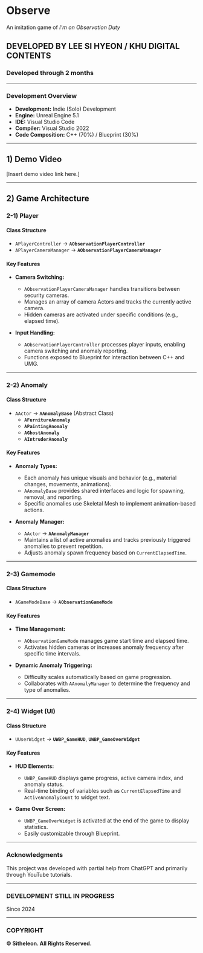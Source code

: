 # **Observe**
An imitation game of *I'm on Observation Duty*

## **DEVELOPED BY LEE SI HYEON / KHU DIGITAL CONTENTS**  
### **Developed through 2 months**  
**<PORTFOLIO>**  

---

### **Development Overview**  
- **Development:** Indie (Solo) Development  
- **Engine:** Unreal Engine 5.1  
- **IDE:** Visual Studio Code  
- **Compiler:** Visual Studio 2022  
- **Code Composition:** C++ (70%) / Blueprint (30%)  

---

## **1) Demo Video**  
[Insert demo video link here.]

---

## **2) Game Architecture**

### **2-1) Player**  
#### **Class Structure**  
- `APlayerController` → **`AObservationPlayerController`**  
- `APlayerCameraManager` → **`AObservationPlayerCameraManager`**  

#### **Key Features**  
- **Camera Switching:**  
  - `AObservationPlayerCameraManager` handles transitions between security cameras.  
  - Manages an array of camera Actors and tracks the currently active camera.  
  - Hidden cameras are activated under specific conditions (e.g., elapsed time).  

- **Input Handling:**  
  - `AObservationPlayerController` processes player inputs, enabling camera switching and anomaly reporting.  
  - Functions exposed to Blueprint for interaction between C++ and UMG.  

---

### **2-2) Anomaly**  
#### **Class Structure**  
- `AActor` → **`AAnomalyBase`** (Abstract Class)  
  - **`AFurnitureAnomaly`**  
  - **`APaintingAnomaly`**  
  - **`AGhostAnomaly`**  
  - **`AIntruderAnomaly`**  

#### **Key Features**  
- **Anomaly Types:**  
  - Each anomaly has unique visuals and behavior (e.g., material changes, movements, animations).  
  - `AAnomalyBase` provides shared interfaces and logic for spawning, removal, and reporting.  
  - Specific anomalies use Skeletal Mesh to implement animation-based actions.  

- **Anomaly Manager:**  
  - `AActor` → **`AAnomalyManager`**  
  - Maintains a list of active anomalies and tracks previously triggered anomalies to prevent repetition.  
  - Adjusts anomaly spawn frequency based on `CurrentElapsedTime`.  

---

### **2-3) Gamemode**  
#### **Class Structure**  
- `AGameModeBase` → **`AObservationGameMode`**  

#### **Key Features**  
- **Time Management:**  
  - `AObservationGameMode` manages game start time and elapsed time.  
  - Activates hidden cameras or increases anomaly frequency after specific time intervals.  

- **Dynamic Anomaly Triggering:**  
  - Difficulty scales automatically based on game progression.  
  - Collaborates with `AAnomalyManager` to determine the frequency and type of anomalies.  

---

### **2-4) Widget (UI)**  
#### **Class Structure**  
- `UUserWidget` → **`UWBP_GameHUD`**, **`UWBP_GameOverWidget`**  

#### **Key Features**  
- **HUD Elements:**  
  - `UWBP_GameHUD` displays game progress, active camera index, and anomaly status.  
  - Real-time binding of variables such as `CurrentElapsedTime` and `ActiveAnomalyCount` to widget text.  

- **Game Over Screen:**  
  - `UWBP_GameOverWidget` is activated at the end of the game to display statistics.  
  - Easily customizable through Blueprint.  

---

### **Acknowledgments**  
This project was developed with partial help from ChatGPT and primarily through YouTube tutorials.  

---

### **DEVELOPMENT STILL IN PROGRESS**  
Since 2024  

---

### **COPYRIGHT**  
**© Sitheleon. All Rights Reserved.**
